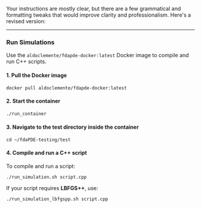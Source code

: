 Your instructions are mostly clear, but there are a few grammatical and formatting tweaks that would improve clarity and professionalism. Here's a revised version:

---

### **Run Simulations**

Use the `aldoclemente/fdapde-docker:latest` Docker image to compile and run C++ scripts.

#### 1. **Pull the Docker image**

```
docker pull aldoclemente/fdapde-docker:latest
```

#### 2. **Start the container**

```bash
./run_container
```

#### 3. **Navigate to the test directory inside the container**

```
cd ~/fdaPDE-testing/test
```

#### 4. **Compile and run a C++ script**

To compile and run a script:

```
./run_simulation.sh script.cpp
```

If your script requires **LBFGS++**, use:

```
./run_simulation_lbfgspp.sh script.cpp
```

